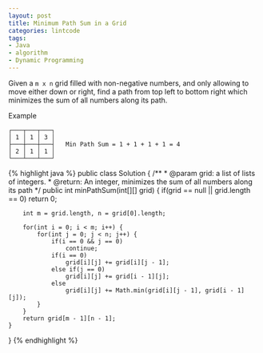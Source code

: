 ```yaml
---
layout: post
title: Minimum Path Sum in a Grid
categories: lintcode
tags:
- Java
- algorithm
- Dynamic Programming
---
```


Given a `m x n` grid filled with non-negative numbers, and only allowing to move either down or right, find a path from top left to bottom right which minimizes the sum of all numbers along its path.

Example

```
┌───┬───┬───┐
│ 1 │ 1 │ 3 │
├───┼───┼───┤   Min Path Sum = 1 + 1 + 1 + 1 = 4
│ 2 │ 1 │ 1 │
└───┴───┴───┘
```

{% highlight java %}
public class Solution {
    /**
     * @param grid: a list of lists of integers.
     * @return: An integer, minimizes the sum of all numbers along its path
     */
    public int minPathSum(int[][] grid) {
        if(grid == null || grid.length == 0)
            return 0;
        
        int m = grid.length, n = grid[0].length;
        
        for(int i = 0; i < m; i++) {
            for(int j = 0; j < n; j++) {
                if(i == 0 && j == 0)
                    continue;
                if(i == 0)
                    grid[i][j] += grid[i][j - 1];
                else if(j == 0)
                    grid[i][j] += grid[i - 1][j];
                else
                    grid[i][j] += Math.min(grid[i][j - 1], grid[i - 1][j]);
            }
        }
        return grid[m - 1][n - 1];
    }
}
{% endhighlight %}